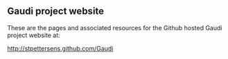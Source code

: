 Gaudi project website
-----------------------------------------
These are the pages and associated resources
for the Github hosted Gaudi project website at:

http://stpettersens.github.com/Gaudi
